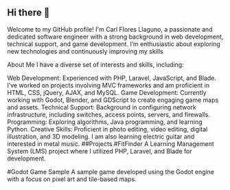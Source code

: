 ## Hi there 👋
Welcome to my GitHub profile! I'm Carl Flores Llaguno, a passionate and dedicated software engineer with a strong background in web development, technical support, and game development. I’m enthusiastic about exploring new technologies and continuously improving my skills

About Me
I have a diverse set of interests and skills, including:

Web Development: Experienced with PHP, Laravel, JavaScript, and Blade. I’ve worked on projects involving MVC frameworks and am proficient in HTML, CSS, jQuery, AJAX, and MySQL.
Game Development: Currently working with Godot, Blender, and GDScript to create engaging game maps and assets.
Technical Support: Background in configuring network infrastructure, including switches, access points, servers, and firewalls.
Programming: Exploring algorithms, Java programming, and learning Python.
Creative Skills: Proficient in photo editing, video editing, digital illustration, and 3D modeling. I am also learning electric guitar and interested in metal music.
##Projects
#FitFinder
A Learning Management System (LMS) project where I utilized PHP, Laravel, and Blade for development.

#Godot Game Sample
A sample game developed using the Godot engine with a focus on pixel art and tile-based maps.
<!--
**toastedbread21/toastedbread21** is a ✨ _special_ ✨ repository because its `README.md` (this file) appears on your GitHub profile.

Here are some ideas to get you started:

- 🔭 I’m currently working on ...
- 🌱 I’m currently learning ...
- 👯 I’m looking to collaborate on ...
- 🤔 I’m looking for help with ...
- 💬 Ask me about ...
- 📫 How to reach me: ...
- 😄 Pronouns: ...
- ⚡ Fun fact: ...
-->
